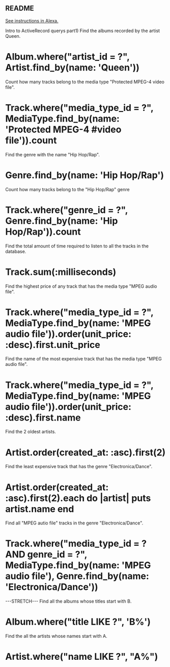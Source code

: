 ## README

[See instructions in Alexa.](https://alexa.bitmaker.co/cohorts/67/assignments/2038/latest)

Intro to ActiveRecord querys
part1)
Find the albums recorded by the artist Queen.
#  Album.where("artist_id = ?", Artist.find_by(name: 'Queen'))

Count how many tracks belong to the media type "Protected MPEG-4 video file".
#  Track.where("media_type_id = ?", MediaType.find_by(name: 'Protected MPEG-4 #video file')).count

Find the genre with the name "Hip Hop/Rap".
#  Genre.find_by(name: 'Hip Hop/Rap')

Count how many tracks belong to the "Hip Hop/Rap" genre
#  Track.where("genre_id = ?", Genre.find_by(name: 'Hip Hop/Rap')).count

Find the total amount of time required to listen to all the tracks in the database.
#  Track.sum(:milliseconds)

Find the highest price of any track that has the media type "MPEG audio file".
#  Track.where("media_type_id = ?", MediaType.find_by(name: 'MPEG audio file')).order(unit_price: :desc).first.unit_price


Find the name of the most expensive track that has the media type "MPEG audio file".
#  Track.where("media_type_id = ?", MediaType.find_by(name: 'MPEG audio file')).order(unit_price: :desc).first.name

Find the 2 oldest artists.
#  Artist.order(created_at: :asc).first(2)
<!-- .each do |artist| puts artist.name end -->

Find the least expensive track that has the genre "Electronica/Dance".
#  Artist.order(created_at: :asc).first(2).each do |artist| puts artist.name end

Find all "MPEG autio file" tracks in the genre "Electronica/Dance".
#  Track.where("media_type_id = ? AND genre_id = ?", MediaType.find_by(name: 'MPEG audio file'), Genre.find_by(name: 'Electronica/Dance'))
---STRETCH---
Find all the albums whose titles start with B.
# Album.where("title LIKE ?", 'B%')
Find the all the artists whose names start with A.
#  Artist.where("name LIKE ?", "A%")
